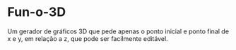 # Fun-o-3D
Um gerador de gráficos 3D que pede apenas o ponto inicial e ponto final de x e y, em relação a z, que pode ser facilmente editável.
